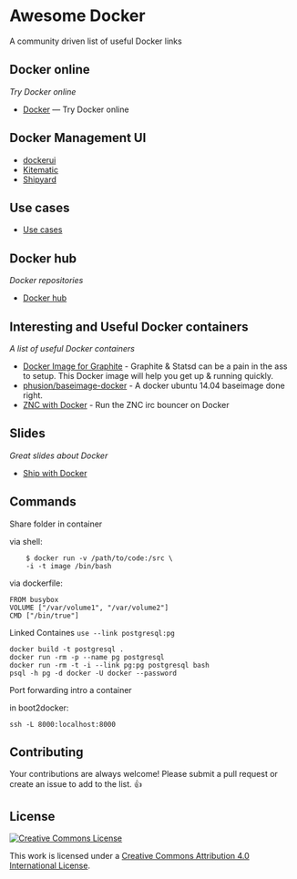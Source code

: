 Awesome Docker
==============

A community driven list of useful Docker links


## Docker online

*Try Docker online*

* [Docker](https://www.docker.com/tryit/) — Try Docker online

## Docker Management UI

* [dockerui](https://github.com/crosbymichael/dockerui)
* [Kitematic](https://kitematic.com/)
* [Shipyard](http://shipyard-project.com/)


## Use cases

* [Use cases](https://www.docker.com/resources/usecases/) 


## Docker hub

*Docker repositories*

* [Docker hub](https://registry.hub.docker.com/)


## Interesting and Useful Docker containers

*A list of useful Docker containers* 

* [Docker Image for Graphite](https://github.com/hopsoft/docker-graphite-statsd) - Graphite & Statsd can be a pain in the ass to setup. This Docker image will help you get up & running quickly.
* [phusion/baseimage-docker](http://phusion.github.io/baseimage-docker/) - A docker ubuntu 14.04 baseimage done right.
* [ZNC with Docker](https://github.com/shykes/docker-znc) - Run the ZNC irc bouncer on Docker 

## Slides

*Great slides about Docker*

* [Ship with Docker](https://speakerdeck.com/slok/ship-it-with-docker)

## Commands

Share folder in container

via shell:
```shell
    $ docker run -v /path/to/code:/src \
    -i -t image /bin/bash
```
via dockerfile:

    FROM busybox
    VOLUME ["/var/volume1", "/var/volume2"]
    CMD ["/bin/true"]
    
Linked Containes
`use --link postgresql:pg`

    docker build -t postgresql .
    docker run -rm -p --name pg postgresql
    docker run -rm -t -i --link pg:pg postgresql bash
    psql -h pg -d docker -U docker --password

Port forwarding intro a container

in boot2docker:

    ssh -L 8000:localhost:8000
    
    

## Contributing

Your contributions are always welcome! Please submit a pull request or create an issue to add to the list. :thumbsup:


## License

[![Creative Commons License](http://i.creativecommons.org/l/by/4.0/88x31.png)](http://creativecommons.org/licenses/by/4.0/)

This work is licensed under a [Creative Commons Attribution 4.0 International License](http://creativecommons.org/licenses/by/4.0/).

